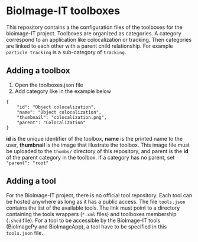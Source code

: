 # BioImage-IT toolboxes

This repository contains a the configuration files of the toolboxes for the bioimage-IT project.
Toolboxes are organized as categories. A category correspond to an application like colocalization or tracking. Then categories are linked to each other with a parent child relationship. For example `particle tracking` is a sub-category of `tracking`.    


## Adding a toolbox

1. Open the toolboxes.json file
2. Add category like in the example below

```
{
    "id": "Object colocalization",
    "name": "Object colocalization",
    "thumbnail": "colocalization.png",
    "parent": "Colocalization"
}

```
**id** is the unique identifier of the toolbox, **name** is the printed name to the user, **thumbnail** is the image that illustrate the toolbox. This image file must be uploaded to the `thumbs/` directory of this repository, and parent is the **id** of the parent category in the toolbox. If a category has no parent, set `"parent": "root"`  

## Adding a tool

For the BioImage-IT project, there is no official tool repository. Each tool can be hosted anywhere as long as it has a public access. The file `tools.json` contains the list of the available tools. The link must point to a directory containing the tools wrappers (`*.xml` files) and toolboxes membership (`.shed` file).
For a tool to be accessible by the BioImage-IT tools (BioImagePy and BioImageApp), a tool have to be specified in this `tools.json` file.
